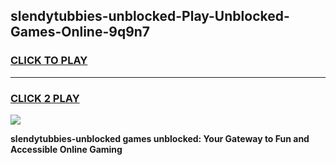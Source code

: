 
## slendytubbies-unblocked-Play-Unblocked-Games-Online-9q9n7
<h3>
<a href="https://premium76.site?title=slendytubbies-unblocked&ref=25A">CLICK TO PLAY</a></h3>
<hr>

<h3>
<a href="https://premium76.site?title=slendytubbies-unblocked&ref=25A">CLICK 2 PLAY</a>
  
</h3>

<a href="https://premium76.site?title=slendytubbies-unblocked&ref=25A"><img src="https://clearcache.store/games.png"></a>


**slendytubbies-unblocked games unblocked: Your Gateway to Fun and Accessible Online Gaming**

